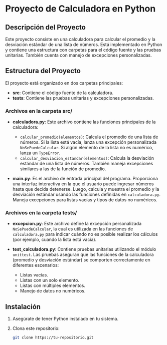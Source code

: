# Proyecto de Calculadora en Python

## Descripción del Proyecto

Este proyecto consiste en una calculadora para calcular el promedio y la desviación estándar de una lista de números. Está implementado en Python y contiene una estructura con carpetas para el código fuente y las pruebas unitarias. También cuenta con manejo de excepciones personalizadas.

## Estructura del Proyecto

El proyecto está organizado en dos carpetas principales:

- **src**: Contiene el código fuente de la calculadora.
- **tests**: Contiene las pruebas unitarias y excepciones personalizadas.

### Archivos en la carpeta src/

- **calculadora.py**: Este archivo contiene las funciones principales de la calculadora:
  - `calcular_promedio(elementos)`: Calcula el promedio de una lista de números. Si la lista está vacía, lanza una excepción personalizada `NoSePuedeCalcular`. Si algún elemento de la lista no es numérico, lanza un `TypeError`.
  - `calcular_desviacion_estandar(elementos)`: Calcula la desviación estándar de una lista de números. También maneja excepciones similares a las de la función de promedio.
  
- **main.py**: Es el archivo de entrada principal del programa. Proporciona una interfaz interactiva en la que el usuario puede ingresar números hasta que decida detenerse. Luego, calcula y muestra el promedio y la desviación estándar usando las funciones definidas en `calculadora.py`. Maneja excepciones para listas vacías y tipos de datos no numéricos.

### Archivos en la carpeta tests/

- **excepcion.py**: Este archivo define la excepción personalizada `NoSePuedeCalcular`, la cual es utilizada en las funciones de `calculadora.py` para indicar cuándo no es posible realizar los cálculos (por ejemplo, cuando la lista está vacía).

- **test_calculadora.py**: Contiene pruebas unitarias utilizando el módulo `unittest`. Las pruebas aseguran que las funciones de la calculadora (promedio y desviación estándar) se comporten correctamente en diferentes escenarios:
  - Listas vacías.
  - Listas con un solo elemento.
  - Listas con múltiples elementos.
  - Manejo de datos no numéricos.

## Instalación

1. Asegúrate de tener Python instalado en tu sistema.
2. Clona este repositorio:

   ```bash
   git clone https://tu-repositorio.git
